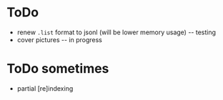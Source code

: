 # ToDo

- renew `.list` format to jsonl (will be lower memory usage) -- testing
- cover pictures -- in progress

# ToDo sometimes

- partial [re]indexing
